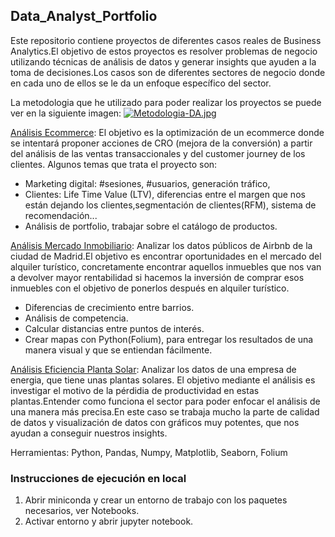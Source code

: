 ## Data_Analyst_Portfolio

Este repositorio contiene proyectos de diferentes casos reales de Business Analytics.El objetivo de estos proyectos es resolver problemas de negocio utilizando técnicas de análisis de datos y generar insights que ayuden a la toma de decisiones.Los casos son de diferentes sectores de negocio donde en cada uno de ellos se le da un enfoque específico del sector.

La metodologia que he utilizado para poder realizar los proyectos se puede ver en la siguiente imagen:
[![Metodologia-DA.jpg](https://i.postimg.cc/y6fgG9J4/Metodologia-DA.jpg)](https://postimg.cc/9z7QRDtJ)

[Análisis Ecommerce](https://github.com/MariusBD/Data_Analyst_Portfolio/tree/main/Analisis-Ecommerce): El objetivo es la optimización de un ecommerce donde se intentará proponer acciones de CRO (mejora de la conversión) a partir del análisis de las ventas transaccionales y del customer journey de los clientes. Algunos temas que trata el proyecto son:
- Marketing digital: #sesiones, #usuarios, generación tráfico,
- Clientes: Life Time Value (LTV), diferencias entre el margen que nos están dejando los clientes,segmentación de clientes(RFM), sistema de recomendación...
- Análisis de portfolio, trabajar sobre el catálogo de  productos.
  
[Análisis Mercado Inmobiliario](https://github.com/MariusBD/Data_Analyst_Portfolio/tree/main/Analisis-Mercado-Immobiliario/Notebooks): Analizar los datos públicos de Airbnb de la ciudad de Madrid.El objetivo es encontrar oportunidades en el mercado del alquiler turístico, concretamente encontrar aquellos inmuebles que nos van a devolver mayor rentabilidad si hacemos la inversión de comprar esos inmuebles con el objetivo de ponerlos después en alquiler turístico.
- Diferencias de crecimiento entre barrios.
- Análisis de competencia.
- Calcular distancias entre puntos de interés.
- Crear mapas con Python(Folium), para entregar los resultados de una manera visual y que se entiendan fácilmente.

[Análisis Eficiencia Planta Solar](https://github.com/MariusBD/Data_Analyst_Portfolio/tree/main/Analisis-Eficiencia-en-Planta-Solar/Notebooks): Analizar los datos de una empresa de energia, que tiene unas plantas solares. El objetivo mediante el análisis es investigar el motivo de la pérdidia de productividad en estas plantas.Entender como funciona el sector para poder enfocar el análisis de una manera más precisa.En este caso se trabaja mucho la parte de calidad de datos y visualización de datos con gráficos muy potentes, que nos ayudan a conseguir nuestros insights.

 Herramientas: Python, Pandas, Numpy, Matplotlib, Seaborn, Folium

### Instrucciones de ejecución en local
1. Abrir miniconda y crear un entorno de trabajo con los paquetes necesarios, ver Notebooks.
2. Activar entorno y abrir jupyter notebook.


